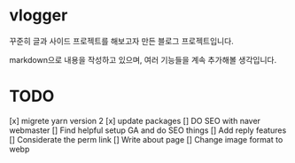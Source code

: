 # vlogger
꾸준히 글과 사이드 프로젝트를 해보고자 만든 블로그 프로젝트입니다.

markdown으로 내용을 작성하고 있으며, 여러 기능들을 계속 추가해볼 생각입니다.

# TODO
[x] migrete yarn version 2
[x] update packages
[] DO SEO with naver webmaster
[] Find helpful setup GA and do SEO things
[] Add reply features
[] Considerate the perm link
[] Write about page
[] Change image format to webp
